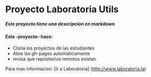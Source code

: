 # Proyecto Laboratoria Utils

##### Este proyecto tiene una descripcion en **markdown**

#### Este -proyecto- hace:

* Clona los proyectos de las estudiantes
* Abre las gh-pages automaticamente
* revisa que repositorios remotos existan

Para mas informacion: [Ir a Laboratoria] (http://www.laboratoria.la)